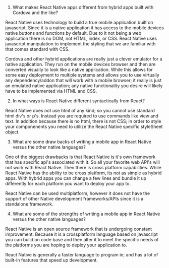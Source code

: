 1. What makes React Native apps different from hybrid apps built with Cordova and the like?

React Native uses technology to build a true mobile application built on javascript. Since it is a native application it has access to the mobile devices native buttons and functions by default. Due to it not being a web application there is no DOM, not HTML, index, or CSS.
React Native uses javascript manipulation to implement the styling that we are familiar with that comes standard with CSS.

Cordova and other hybrid applications are really just a clever emulator for a native application. They run on the mobile devices browser and then are converted visually to look like a native application. While this allows for some easy deployment to multiple systems and allows you to use virtually any dependency/addon that will work with a mobile browser; it really is just an emulated native application; any native functionality you desire will likely have to be implemented via HTML and CSS.

2. In what ways is React Native different syntactically from React?

React Native does not use html of any kind; so you cannot use standard html div's or p's. Instead you are required to use commands like view and text. In addition because there is no html, there is not CSS; in order to style your componenents you need to utilize the React Native specific styleSheet object.

3. What are some draw backs of writing a mobile app in React Native versus the other native languages?

One of the biggest drawbacks is that React Native is it's own framework that has specific api's associated with it. So all your favorite web API's will not work with React Native. Then there is cross platform capabilities. While React Native has the ability to be cross platform, its not as simple as hybrid apps. With hybrid apps you can change a few lines and bundle it up differently for each platform you want to deploy your app to.

React Native can be used multiplatform, however it does not have the support of other Native development frameworks/APIs since it is a standalone framework.

4. What are some of the strengths of writing a mobile app in React Native versus the other native languages?

React Native is an open source framework that is undergoing constant improvement.
Because it is a crossplatform language based on javascript you can build on code base and then alter it to meet the specific needs of the platforms you are hoping to deploy your application to.

React Native is generally a faster language to program in; and has a lot of built-in features that speed up development.